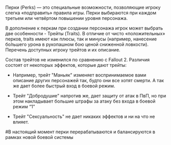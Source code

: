 Перки (Perks) — это специальные возможности, позволяющие игроку слегка «подправить» правила игры. Перки выбираются при каждом третьем или четвёртом повышении уровня персонажа.

В дополнение к перкам при создании персонажа игрок может выбрать две особенности - Трейты (Traits). В отличие от чисто «положительных» перков, traits имеют как плюсы, так и минусы (например, нанесение бо́льшего урона в рукопашном бою ценой сниженной ловкости).
Перечень доступных игроку трейтов и их описание.

Состав трейтов не изменился по сравнению с Fallout 2. Различия состоят от некоторых эффектов, которые дают трейты:

- Например, трейт "Маньяк" изменяет воспринимаемое вами описание других персонажей так, будто они все хотят смерти. А так же дает более быстрый вход в боевой режим.

- Трейт "Добродушие" напротив же, дает защиту от атак в ПвП, но при этом накладывает большие штрафы за атаку без входа в боевой режим “1”

- Трейт "Сексуальность" не дает никаких эффектов и ни на что не влияет.

#В настоящий момент перки перерабатываются и балансируются в рамках новой боевой системы
